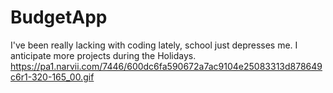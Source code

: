 # BudgetApp 
I've been really lacking with coding lately, school just depresses me. I anticipate more projects during the Holidays. 
https://pa1.narvii.com/7446/600dc6fa590672a7ac9104e25083313d878649c6r1-320-165_00.gif

